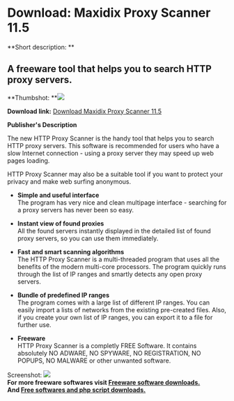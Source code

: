 # Download: Maxidix Proxy Scanner 11.5

**Short description: **

## A freeware tool that helps you to search HTTP proxy servers.

  
**Thumbshot: **![](http://www.freewarefiles.com/screenshot/mxdxproxyscnnr_md.jpg)   
  
**Download link:** [Download Maxidix Proxy Scanner 11.5](http://freesoftwares.boysofts.com/HTTP-Proxy-Scanner_program_61483.html)  
  

**Publisher's Description**  
  

The new HTTP Proxy Scanner is the handy tool that helps you to search HTTP
proxy servers. This software is recommended for users who have a slow Internet
connection - using a proxy server they may speed up web pages loading.

HTTP Proxy Scanner may also be a suitable tool if you want to protect your
privacy and make web surfing anonymous.

  * **Simple and useful interface**  
The program has very nice and clean multipage interface - searching for a
proxy servers has never been so easy.

  * **Instant view of found proxies**  
All the found servers instantly displayed in the detailed list of found proxy
servers, so you can use them immediately.

  * **Fast and smart scanning algorithms**  
The HTTP Proxy Scanner is a multi-threaded program that uses all the benefits
of the modern multi-core processors. The program quickly runs through the list
of IP ranges and smartly detects any open proxy servers.

  * **Bundle of predefined IP ranges**  
The program comes with a large list of different IP ranges. You can easily
import a lists of networks from the existing pre-created files. Also, if you
create your own list of IP ranges, you can export it to a file for further
use.

  * **Freeware**  
HTTP Proxy Scanner is a completly FREE Software. It contains absolutely NO
ADWARE, NO SPYWARE, NO REGISTRATION, NO POPUPS, NO MALWARE or other unwanted
software.

  
  
Screenshot: ![](http://www.freewarefiles.com/screenshot/mxdxproxyscnnr.jpg)  
**For more freeware softwares visit [Freeware software downloads.](http://freesoftwares.boysofts.com/)**   
**And [Free softwares and php script downloads.](http://www.boysofts.com/)**


